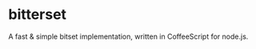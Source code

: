 bitterset
=========

A fast &amp; simple bitset implementation, written in CoffeeScript for node.js.
